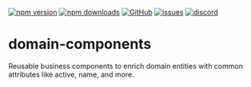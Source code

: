 [![npm version](https://img.shields.io/npm/v/@itrocks/domain-components?logo=npm)](https://www.npmjs.org/package/@itrocks/domain-components)
[![npm downloads](https://img.shields.io/npm/dm/@itrocks/domain-components)](https://www.npmjs.org/package/@itrocks/domain-components)
[![GitHub](https://img.shields.io/github/last-commit/itrocks-ts/domain-components?color=2dba4e&label=commit&logo=github)](https://github.com/itrocks-ts/domain-components)
[![issues](https://img.shields.io/github/issues/itrocks-ts/domain-components)](https://github.com/itrocks-ts/domain-components/issues)
[![discord](https://img.shields.io/discord/1314141024020467782?color=7289da&label=discord&logo=discord&logoColor=white)](https://25.re/ditr)

# domain-components

Reusable business components to enrich domain entities with common attributes like active, name, and more.
